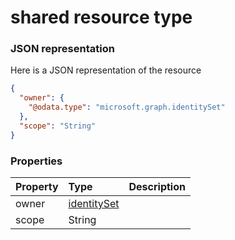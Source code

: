 # shared resource type



### JSON representation

Here is a JSON representation of the resource

<!-- {
  "blockType": "resource",
  "optionalProperties": [

  ],
  "@odata.type": "microsoft.graph.shared"
}-->

```json
{
  "owner": {
    "@odata.type": "microsoft.graph.identitySet"
  },
  "scope": "String"
}

```
### Properties
| Property	   | Type	|Description|
|:---------------|:--------|:----------|
|owner|[identitySet](identityset.md)||
|scope|String||

<!-- uuid: 60515bf6-9f3c-435e-90d1-e915656a9803
2015-10-15 04:07:55 UTC -->
<!-- {
  "type": "#page.annotation",
  "description": "shared resource",
  "keywords": "",
  "section": "documentation",
  "tocPath": ""
}-->